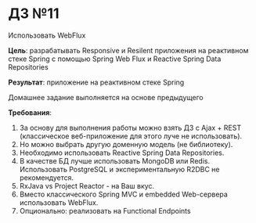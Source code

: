 # ДЗ №11

Использовать WebFlux

**Цель**: разрабатывать Responsive и Resilent приложения на реактивном стеке Spring c помощью Spring Web Flux и Reactive Spring Data Repositories

**Результат**: приложение на реактивном стеке Spring

Домашнее задание выполняется на основе предыдущего

**Требования**:
1. За основу для выполнения работы можно взять ДЗ с Ajax + REST (классическое веб-приложение для этого луче не использовать).
2. Но можно выбрать другую доменную модель (не библиотеку).
3. Необходимо использовать Reactive Spring Data Repositories.
4. В качестве БД лучше использовать MongoDB или Redis. Использовать PostgreSQL и экспериментальную R2DBC не рекомендуется.
5. RxJava vs Project Reactor - на Ваш вкус.
6. Вместо классического Spring MVC и embedded Web-сервера использовать WebFlux.
7. Опционально: реализовать на Functional Endpoints

